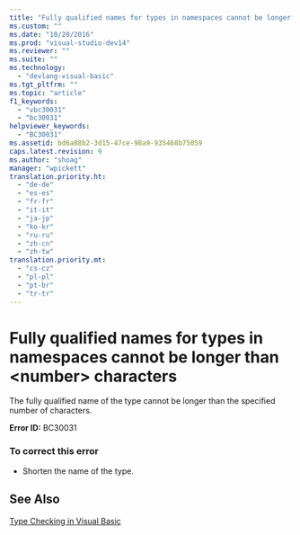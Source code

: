```yaml
---
title: "Fully qualified names for types in namespaces cannot be longer than &lt;number&gt; characters | Microsoft Docs"
ms.custom: ""
ms.date: "10/20/2016"
ms.prod: "visual-studio-dev14"
ms.reviewer: ""
ms.suite: ""
ms.technology: 
  - "devlang-visual-basic"
ms.tgt_pltfrm: ""
ms.topic: "article"
f1_keywords: 
  - "vbc30031"
  - "bc30031"
helpviewer_keywords: 
  - "BC30031"
ms.assetid: bd6a88b2-3d15-47ce-98a9-935468b75059
caps.latest.revision: 9
ms.author: "shoag"
manager: "wpickett"
translation.priority.ht: 
  - "de-de"
  - "es-es"
  - "fr-fr"
  - "it-it"
  - "ja-jp"
  - "ko-kr"
  - "ru-ru"
  - "zh-cn"
  - "zh-tw"
translation.priority.mt: 
  - "cs-cz"
  - "pl-pl"
  - "pt-br"
  - "tr-tr"
---
```

# Fully qualified names for types in namespaces cannot be longer than &lt;number&gt; characters
The fully qualified name of the type cannot be longer than the specified number of characters.  
  
 **Error ID:** BC30031  
  
### To correct this error  
  
-   Shorten the name of the type.  
  
## See Also  
 [Type Checking in Visual Basic](http://msdn.microsoft.com/en-us/775c354e-b348-4d01-a9fe-a6d939e908d5)